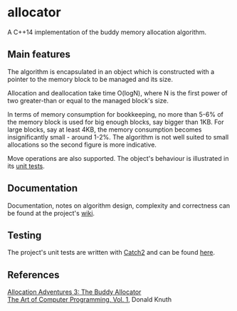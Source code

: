 # allocator
A C++14 implementation of the buddy memory allocation algorithm.
  
## Main features
The algorithm is encapsulated in an object which is constructed with a pointer to the memory block to be managed and its size.
  
Allocation and deallocation take time O(logN), where N is the first power of two greater-than or equal to the managed block's size.
  
In terms of memory consumption for bookkeeping, no more than 5-6% of the memory block is used for big enough blocks, say bigger than 1KB. For large blocks, say at least 4KB, the memory consumption becomes insignificantly small - around 1-2%. The algorithm is not well suited to small allocations so the second figure is more indicative.
  
Move operations are also supported. The object's behaviour is illustrated in its [unit tests](https://github.com/StiliyanDr/allocator/blob/master/unit_tests/buddyallocatortests.cpp).
  
## Documentation
Documentation, notes on algorithm design, complexity and correctness can be found at the project's [wiki](https://github.com/StiliyanDr/allocator/wiki).
  
## Testing
The project's unit tests are written with [Catch2](https://github.com/catchorg/Catch2) and can be found [here](https://github.com/StiliyanDr/allocator/tree/master/unit_tests).
  
## References
[Allocation Adventures 3: The Buddy Allocator](http://bitsquid.blogspot.com/2015/08/allocation-adventures-3-buddy-allocator.html)  
[The Art of Computer Programming, Vol. 1](https://en.wikipedia.org/wiki/The_Art_of_Computer_Programming), Donald Knuth
